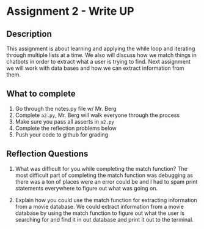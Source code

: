 # Assignment 2 - Write UP

## Description
This assignment is about learning and applying the while loop and iterating through multiple lists at a time.  We also will discuss how we match things in chatbots in order to extract what a user is trying to find.  Next assignment we will work with data bases and how we can extract information from them.

## What to complete
1. Go through the notes.py file w/ Mr. Berg
2. Complete `a2.py`, Mr. Berg will walk everyone through the process
3. Make sure you pass all asserts in `a2.py`
4. Complete the reflection problems below
5. Push your code to github for grading

## Reflection Questions
1. What was difficult for you while completing the match function?
The most difficult part of completing the match function was debugging as there was a ton of places were an error could be and I had to spam print statements everywhere to figure out what was going on.


2. Explain how you could use the match function for extracting information from a movie database.
We could extract information from a movie database by using the match function to figure out what the user is searching for and find it in out database and print it out to the terminal.

